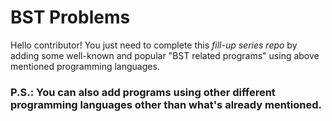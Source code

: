 # BST Problems
Hello contributor! You just need to complete this _fill-up series repo_ by adding some well-known and popular "BST related programs" using above mentioned programming languages.

### P.S.: You can also add programs using other different programming languages other than what's already mentioned.